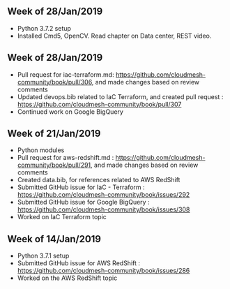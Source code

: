 
## Week of 28/Jan/2019

* Python 3.7.2 setup
* Installed Cmd5, OpenCV. Read chapter on Data center,  REST video.

## Week of 28/Jan/2019

* Pull request for iac-terraform.md: https://github.com/cloudmesh-community/book/pull/306, and made changes based on review comments
* Updated devops.bib related to IaC Terraform, and created pull request : https://github.com/cloudmesh-community/book/pull/307
* Continued work on Google BigQuery

## Week of 21/Jan/2019
* Python modules
* Pull request for aws-redshift.md : https://github.com/cloudmesh-community/book/pull/291, and made changes based on review comments
* Created data.bib, for references related to AWS RedShift
* Submitted GitHub issue for IaC - Terraform : https://github.com/cloudmesh-community/book/issues/292
* Submitted GitHub issue for Google BigQuery : https://github.com/cloudmesh-community/book/issues/308
* Worked on IaC Terraform topic

## Week of 14/Jan/2019
* Python 3.7.1 setup
* Submitted GitHub issue for AWS RedShift : https://github.com/cloudmesh-community/book/issues/286
* Worked on the AWS RedShift topic
